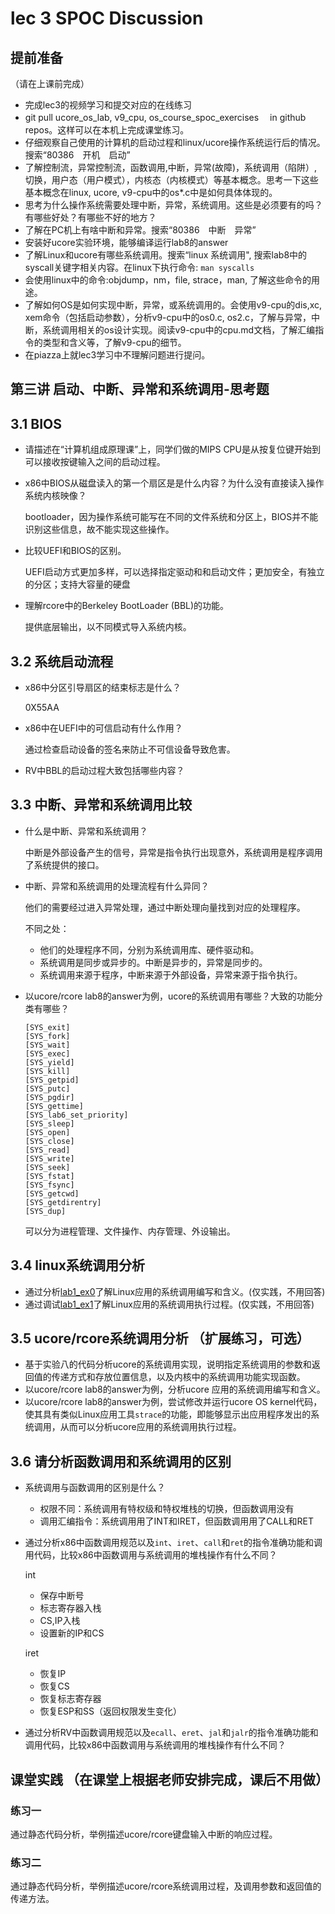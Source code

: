 # lec 3 SPOC Discussion

## **提前准备**
（请在上课前完成）


 - 完成lec3的视频学习和提交对应的在线练习
 - git pull ucore_os_lab, v9_cpu, os_course_spoc_exercises  　in github repos。这样可以在本机上完成课堂练习。
 - 仔细观察自己使用的计算机的启动过程和linux/ucore操作系统运行后的情况。搜索“80386　开机　启动”
 - 了解控制流，异常控制流，函数调用,中断，异常(故障)，系统调用（陷阱）,切换，用户态（用户模式），内核态（内核模式）等基本概念。思考一下这些基本概念在linux, ucore, v9-cpu中的os*.c中是如何具体体现的。
 - 思考为什么操作系统需要处理中断，异常，系统调用。这些是必须要有的吗？有哪些好处？有哪些不好的地方？
 - 了解在PC机上有啥中断和异常。搜索“80386　中断　异常”
 - 安装好ucore实验环境，能够编译运行lab8的answer
 - 了解Linux和ucore有哪些系统调用。搜索“linux 系统调用", 搜索lab8中的syscall关键字相关内容。在linux下执行命令: ```man syscalls```
 - 会使用linux中的命令:objdump，nm，file, strace，man, 了解这些命令的用途。
 - 了解如何OS是如何实现中断，异常，或系统调用的。会使用v9-cpu的dis,xc, xem命令（包括启动参数），分析v9-cpu中的os0.c, os2.c，了解与异常，中断，系统调用相关的os设计实现。阅读v9-cpu中的cpu.md文档，了解汇编指令的类型和含义等，了解v9-cpu的细节。
 - 在piazza上就lec3学习中不理解问题进行提问。

## 第三讲 启动、中断、异常和系统调用-思考题

## 3.1 BIOS
- 请描述在“计算机组成原理课”上，同学们做的MIPS CPU是从按复位键开始到可以接收按键输入之间的启动过程。

  

- x86中BIOS从磁盘读入的第一个扇区是是什么内容？为什么没有直接读入操作系统内核映像？

  bootloader，因为操作系统可能写在不同的文件系统和分区上，BIOS并不能识别这些信息，故不能实现这些操作。

- 比较UEFI和BIOS的区别。

  UEFI启动方式更加多样，可以选择指定驱动和和启动文件；更加安全，有独立的分区；支持大容量的硬盘

- 理解rcore中的Berkeley BootLoader (BBL)的功能。

  提供底层输出，以不同模式导入系统内核。

## 3.2 系统启动流程

- x86中分区引导扇区的结束标志是什么？

  0X55AA

- x86中在UEFI中的可信启动有什么作用？

  通过检查启动设备的签名来防止不可信设备导致危害。

- RV中BBL的启动过程大致包括哪些内容？

  

## 3.3 中断、异常和系统调用比较
- 什么是中断、异常和系统调用？

  中断是外部设备产生的信号，异常是指令执行出现意外，系统调用是程序调用了系统提供的接口。

- 中断、异常和系统调用的处理流程有什么异同？

  他们的需要经过进入异常处理，通过中断处理向量找到对应的处理程序。

  不同之处：

  - 他们的处理程序不同，分别为系统调用库、硬件驱动和。
  - 系统调用是同步或异步的。中断是异步的，异常是同步的。
  - 系统调用来源于程序，中断来源于外部设备，异常来源于指令执行。

- 以ucore/rcore lab8的answer为例，ucore的系统调用有哪些？大致的功能分类有哪些？

  ```
  [SYS_exit]              
  [SYS_fork]              
  [SYS_wait]              
  [SYS_exec]              
  [SYS_yield]             
  [SYS_kill]              
  [SYS_getpid]            
  [SYS_putc]              
  [SYS_pgdir]             
  [SYS_gettime]           
  [SYS_lab6_set_priority] 
  [SYS_sleep]             
  [SYS_open]              
  [SYS_close]             
  [SYS_read]              
  [SYS_write]             
  [SYS_seek]              
  [SYS_fstat]             
  [SYS_fsync]             
  [SYS_getcwd]            
  [SYS_getdirentry]       
  [SYS_dup]               
  ```

  可以分为进程管理、文件操作、内存管理、外设输出。

## 3.4 linux系统调用分析
- 通过分析[lab1_ex0](https://github.com/chyyuu/ucore_lab/blob/master/related_info/lab1/lab1-ex0.md)了解Linux应用的系统调用编写和含义。(仅实践，不用回答)
- 通过调试[lab1_ex1](https://github.com/chyyuu/ucore_lab/blob/master/related_info/lab1/lab1-ex1.md)了解Linux应用的系统调用执行过程。(仅实践，不用回答)


## 3.5 ucore/rcore系统调用分析 （扩展练习，可选）
-  基于实验八的代码分析ucore的系统调用实现，说明指定系统调用的参数和返回值的传递方式和存放位置信息，以及内核中的系统调用功能实现函数。
- 以ucore/rcore lab8的answer为例，分析ucore 应用的系统调用编写和含义。
- 以ucore/rcore lab8的answer为例，尝试修改并运行ucore OS kernel代码，使其具有类似Linux应用工具`strace`的功能，即能够显示出应用程序发出的系统调用，从而可以分析ucore应用的系统调用执行过程。


## 3.6 请分析函数调用和系统调用的区别
- 系统调用与函数调用的区别是什么？

  - 权限不同：系统调用有特权级和特权堆栈的切换，但函数调用没有
  - 调用汇编指令：系统调用用了INT和IRET，但函数调用用了CALL和RET

- 通过分析x86中函数调用规范以及`int`、`iret`、`call`和`ret`的指令准确功能和调用代码，比较x86中函数调用与系统调用的堆栈操作有什么不同？

  int

  - 保存中断号
  - 标志寄存器入栈
  - CS,IP入栈
  - 设置新的IP和CS

  iret

  - 恢复IP
  - 恢复CS
  - 恢复标志寄存器
  - 恢复ESP和SS（返回权限发生变化）

- 通过分析RV中函数调用规范以及`ecall`、`eret`、`jal`和`jalr`的指令准确功能和调用代码，比较x86中函数调用与系统调用的堆栈操作有什么不同？


## 课堂实践 （在课堂上根据老师安排完成，课后不用做）
### 练习一
通过静态代码分析，举例描述ucore/rcore键盘输入中断的响应过程。

### 练习二
通过静态代码分析，举例描述ucore/rcore系统调用过程，及调用参数和返回值的传递方法。
